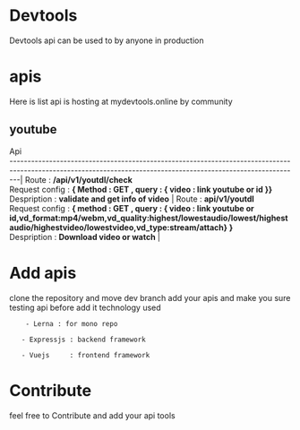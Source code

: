 # Devtools 

Devtools api can be used to by anyone in production


# apis

Here is list api is hosting at  mydevtools.online by community 

## youtube
Api                                                                                                                
---------------------------------------------------------------------------------------------------------------------------------------------------------------|
Route : **/api/v1/youtdl/check** <br> Request config : **{ Method : GET , query : { video : link youtube or id }}**  <br/>Despription : **validate and get info of video** |
Route : **api/v1/youtdl**  <br> Request config :  **{ method : GET , query : { video : link youtube or id,vd_format:mp4/webm,vd_quality:highest/lowestaudio/lowest/highestaudio/highestvideo/lowestvideo,vd_type:stream/attach} }**  <br/>Despription :  **Download video or watch** |


# Add apis 
   clone the repository  and move dev branch add your apis  and make you sure testing api before add it
   technology used
   
        - Lerna : for mono repo
        
       - Expressjs : backend framework 
       
       - Vuejs     : frontend framework
       
# Contribute 
  feel free to Contribute and add your api tools
 
